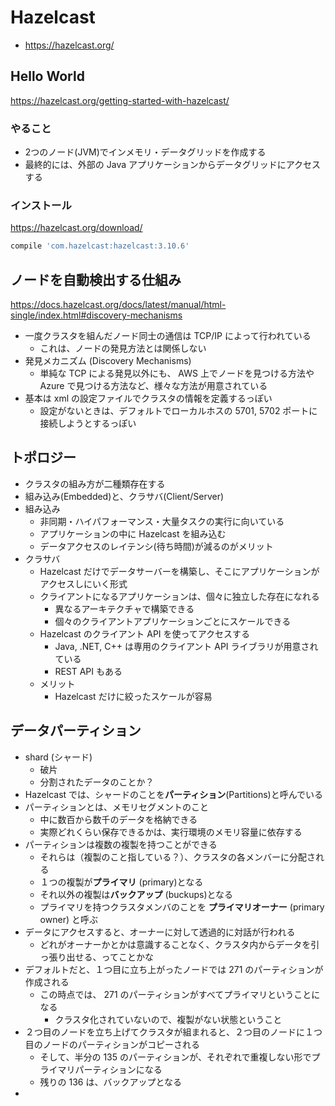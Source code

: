 # Hazelcast
- https://hazelcast.org/

## Hello World
https://hazelcast.org/getting-started-with-hazelcast/

### やること
- 2つのノード(JVM)でインメモリ・データグリッドを作成する
- 最終的には、外部の Java アプリケーションからデータグリッドにアクセスする

### インストール
https://hazelcast.org/download/

```groovy
compile 'com.hazelcast:hazelcast:3.10.6'
```

## ノードを自動検出する仕組み
https://docs.hazelcast.org/docs/latest/manual/html-single/index.html#discovery-mechanisms

- 一度クラスタを組んだノード同士の通信は TCP/IP によって行われている
    - これは、ノードの発見方法とは関係しない
- 発見メカニズム (Discovery Mechanisms)
    - 単純な TCP による発見以外にも、 AWS 上でノードを見つける方法や Azure で見つける方法など、様々な方法が用意されている
- 基本は xml の設定ファイルでクラスタの情報を定義するっぽい
    - 設定がないときは、デフォルトでローカルホスの 5701, 5702 ポートに接続しようとするっぽい

## トポロジー
- クラスタの組み方が二種類存在する
- 組み込み(Embedded)と、クラサバ(Client/Server)
- 組み込み
    - 非同期・ハイパフォーマンス・大量タスクの実行に向いている
    - アプリケーションの中に Hazelcast を組み込む
    - データアクセスのレイテンシ(待ち時間)が減るのがメリット
- クラサバ
    - Hazelcast だけでデータサーバーを構築し、そこにアプリケーションがアクセスしにいく形式
    - クライアントになるアプリケーションは、個々に独立した存在になれる
        - 異なるアーキテクチャで構築できる
        - 個々のクライアントアプリケーションごとにスケールできる
    - Hazelcast のクライアント API を使ってアクセスする
        - Java, .NET, C++ は専用のクライアント API ライブラリが用意されている
        - REST API もある
    - メリット
        - Hazelcast だけに絞ったスケールが容易

## データパーティション
- shard (シャード)
    - 破片
    - 分割されたデータのことか？
- Hazelcast では、シャードのことを**パーティション**(Partitions)と呼んでいる
- パーティションとは、メモリセグメントのこと
    - 中に数百から数千のデータを格納できる
    - 実際どれくらい保存できるかは、実行環境のメモリ容量に依存する
- パーティションは複数の複製を持つことができる
    - それらは（複製のこと指している？）、クラスタの各メンバーに分配される
    - １つの複製が**プライマリ** (primary)となる
    - それ以外の複製は**バックアップ** (buckups)となる
    - プライマリを持つクラスタメンバのことを **プライマリオーナー** (primary owner) と呼ぶ
- データにアクセスすると、オーナーに対して透過的に対話が行われる
    - どれがオーナーかとかは意識することなく、クラスタ内からデータを引っ張り出せる、ってことかな
- デフォルトだと、１つ目に立ち上がったノードでは 271 のパーティションが作成される
    - この時点では、 271 のパーティションがすべてプライマリということになる
        - クラスタ化されていないので、複製がない状態ということ
- ２つ目のノードを立ち上げてクラスタが組まれると、２つ目のノードに１つ目のノードのパーティションがコピーされる
    - そして、半分の 135 のパーティションが、それぞれで重複しない形でプライマリパーティションになる
    - 残りの 136 は、バックアップとなる
- 
